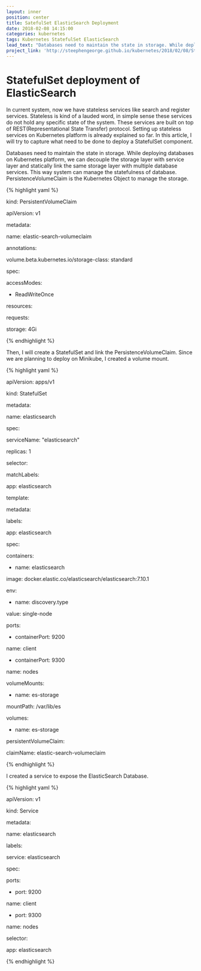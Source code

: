 ```yaml
---
layout: inner
position: center
title: SatefulSet ElasticSearch Deployment
date: 2018-02-08 14:15:00
categories: kubernetes
tags: Kubernetes StatefulSet ElasticSearch
lead_text: "Databases need to maintain the state in storage. While deploying databases on Kubernetes platform, we can decouple the storage layer with service layer and statically link the same storage layer with multiple database services."
project_link: 'http://steephengeorge.github.io/kubernetes/2018/02/08/StatefulSet-Databases-deployment.html'
---
```


# StatefulSet deployment of ElasticSearch

In current system, now we have stateless services like search and register services. Stateless is kind of a lauded word, in simple sense these services do not hold any specific state of the system. These services are built on top of REST(Representational State Transfer) protocol. Setting up stateless services on Kubernetes platform is already explained so far. In this article, I will try to capture what need to be done to deploy a StatefulSet component.

Databases need to maintain the state in storage. While deploying databases on Kubernetes platform, we can decouple the storage layer with service layer and statically link the same storage layer with multiple database services. This way system can manage the statefulness of database. PersistenceVolumeClaim is the Kubernetes Object to manage the storage.

{% highlight yaml %}

kind: PersistentVolumeClaim

apiVersion: v1

metadata:

name: elastic-search-volumeclaim

annotations:

volume.beta.kubernetes.io/storage-class: standard

spec:

accessModes:

- ReadWriteOnce

resources:

requests:

storage: 4Gi

{% endhighlight %}

Then, I will create a StatefulSet and link the PersistenceVolumeClaim. Since we are planning to deploy on Minikube, I created a volume mount.

{% highlight yaml %}

apiVersion: apps/v1

kind: StatefulSet

metadata:

name: elasticsearch

spec:

serviceName: "elasticsearch"

replicas: 1

selector:

matchLabels:

app: elasticsearch

template:

metadata:

labels:

app: elasticsearch

spec:

containers:

- name: elasticsearch

image: docker.elastic.co/elasticsearch/elasticsearch:7.10.1

env:

- name: discovery.type

value: single-node

ports:

- containerPort: 9200

name: client

- containerPort: 9300

name: nodes

volumeMounts:

- name: es-storage

mountPath: /var/lib/es

volumes:

- name: es-storage

persistentVolumeClaim:

claimName: elastic-search-volumeclaim

{% endhighlight %}

I created a service to expose the ElasticSearch Database.

{% highlight yaml %}

apiVersion: v1

kind: Service

metadata:

name: elasticsearch

labels:

service: elasticsearch

spec:

ports:

- port: 9200

name: client

- port: 9300

name: nodes

selector:

app: elasticsearch

{% endhighlight %}
